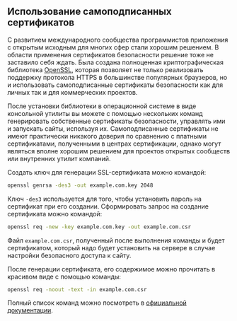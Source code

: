 ## Использование самоподписанных сертификатов

С развитием международного сообщества программистов приложения с открытым исходным для многих сфер стали хорошим решением. В области применения сертификатов безопасности решение тоже не заставило себя ждать. Была создана полноценная криптографическая библиотека [OpenSSL](https://www.openssl.org/), которая позволяет не только реализовать поддержку протокола HTTPS в большинстве популярных браузеров, но и использовать самоподписанные сертификаты безопасности как для личных так и для коммерческих проектов.

После установки библиотеки в операционной системе в виде консольной утилиты вы можете с помощью нескольких команд генерировать собственные сертификаты безопасности, управлять ими и запускать сайты, используя их. Самоподписанные сертификаты не имеют практически никакого доверия по сравнению с платными сертификатами, полученными в центрах сертификации, однако могут являться вполне хорошим решением для проектов открытых сообществ или внутренних утилит компаний.

Создать ключ для генерации SSL-сертификата можно командой:

```bash
openssl genrsa -des3 -out example.com.key 2048
```

Ключ `-des3` используется для того, чтобы установить пароль на сертификат при его создании. Сформировать запрос на создание сертификата можно командой:

```bash
openssl req -new -key example.com.key -out example.com.csr
```

Файл `example.com.csr`, полученный после выполнения команды и будет сертификатом, который надо будет установить на сервере в случае настройки безопасного доступа к сайту.

После генерации сертификата, его содержимое можно прочитать в красивом виде с помощью команды:

```bash
openssl req -noout -text -in example.com.csr
```

Полный список команд можно посмотреть в [официальной документации](https://www.openssl.org/docs/manmaster/man1/).
